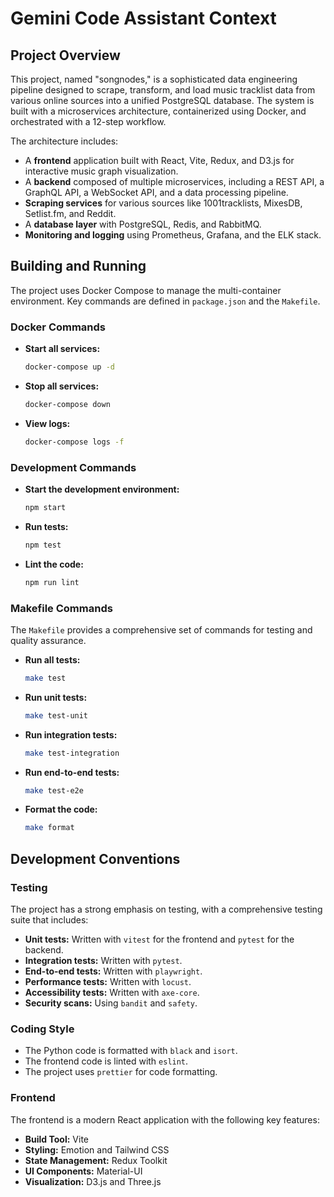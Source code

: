 # Gemini Code Assistant Context

## Project Overview

This project, named "songnodes," is a sophisticated data engineering pipeline designed to scrape, transform, and load music tracklist data from various online sources into a unified PostgreSQL database. The system is built with a microservices architecture, containerized using Docker, and orchestrated with a 12-step workflow.

The architecture includes:
- A **frontend** application built with React, Vite, Redux, and D3.js for interactive music graph visualization.
- A **backend** composed of multiple microservices, including a REST API, a GraphQL API, a WebSocket API, and a data processing pipeline.
- **Scraping services** for various sources like 1001tracklists, MixesDB, Setlist.fm, and Reddit.
- A **database layer** with PostgreSQL, Redis, and RabbitMQ.
- **Monitoring and logging** using Prometheus, Grafana, and the ELK stack.

## Building and Running

The project uses Docker Compose to manage the multi-container environment. Key commands are defined in `package.json` and the `Makefile`.

### Docker Commands

- **Start all services:**
  ```bash
  docker-compose up -d
  ```
- **Stop all services:**
  ```bash
  docker-compose down
  ```
- **View logs:**
  ```bash
  docker-compose logs -f
  ```

### Development Commands

- **Start the development environment:**
  ```bash
  npm start
  ```
- **Run tests:**
  ```bash
  npm test
  ```
- **Lint the code:**
  ```bash
  npm run lint
  ```

### Makefile Commands

The `Makefile` provides a comprehensive set of commands for testing and quality assurance.

- **Run all tests:**
  ```bash
  make test
  ```
- **Run unit tests:**
  ```bash
  make test-unit
  ```
- **Run integration tests:**
  ```bash
  make test-integration
  ```
- **Run end-to-end tests:**
  ```bash
  make test-e2e
  ```
- **Format the code:**
  ```bash
  make format
  ```

## Development Conventions

### Testing

The project has a strong emphasis on testing, with a comprehensive testing suite that includes:
- **Unit tests:** Written with `vitest` for the frontend and `pytest` for the backend.
- **Integration tests:** Written with `pytest`.
- **End-to-end tests:** Written with `playwright`.
- **Performance tests:** Written with `locust`.
- **Accessibility tests:** Written with `axe-core`.
- **Security scans:** Using `bandit` and `safety`.

### Coding Style

- The Python code is formatted with `black` and `isort`.
- The frontend code is linted with `eslint`.
- The project uses `prettier` for code formatting.

### Frontend

The frontend is a modern React application with the following key features:
- **Build Tool:** Vite
- **Styling:** Emotion and Tailwind CSS
- **State Management:** Redux Toolkit
- **UI Components:** Material-UI
- **Visualization:** D3.js and Three.js
